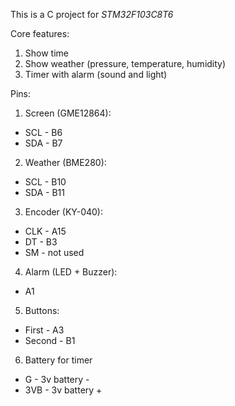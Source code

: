 This is a C project for *STM32F103C8T6*

Core features:
1. Show time
2. Show weather (pressure, temperature, humidity)
3. Timer with alarm (sound and light)

Pins:
1. Screen (GME12864):
- SCL - B6
- SDA - B7

2. Weather (BME280):
- SCL - B10
- SDA - B11

3. Encoder (KY-040):
- CLK - A15
- DT - B3
- SM - not used

4. Alarm (LED + Buzzer):
- A1 

5. Buttons:
- First - A3
- Second - B1

6. Battery for timer
- G - 3v battery -
- 3VB - 3v battery +
